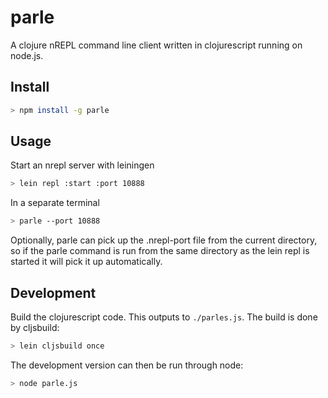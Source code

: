 parle
=====

A clojure nREPL command line client written in clojurescript running on node.js.

Install
-------
```bash
> npm install -g parle
```

Usage
-----

Start an nrepl server with leiningen

```bash
> lein repl :start :port 10888
```

In a separate terminal

```bash
> parle --port 10888
```

Optionally, parle can pick up the .nrepl-port file from the current directory, so if the parle command
is run from the same directory as the lein repl is started it will pick it up automatically.

Development
-----------

Build the clojurescript code. This outputs to `./parles.js`. The build is done by cljsbuild:

```bash
> lein cljsbuild once
```

The development version can then be run through node:

```bash
> node parle.js
```
